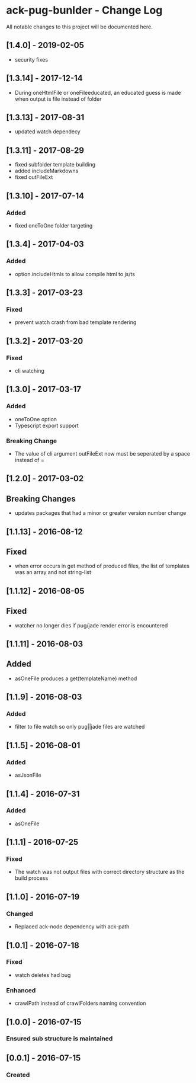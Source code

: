 # ack-pug-bunlder - Change Log
All notable changes to this project will be documented here.

## [1.4.0] - 2019-02-05
- security fixes

## [1.3.14] - 2017-12-14
- During oneHtmlFile or oneFileeducated, an educated guess is made when output is file instead of folder

## [1.3.13] - 2017-08-31
- updated watch dependecy

## [1.3.11] - 2017-08-29
- fixed subfolder template building
- added includeMarkdowns
- fixed outFileExt

## [1.3.10] - 2017-07-14
### Added
- fixed oneToOne folder targeting

## [1.3.4] - 2017-04-03
### Added
- option.includeHtmls to allow compile html to js/ts

## [1.3.3] - 2017-03-23
### Fixed
- prevent watch crash from bad template rendering

## [1.3.2] - 2017-03-20
### Fixed
- cli watching

## [1.3.0] - 2017-03-17
### Added
- oneToOne option
- Typescript export support
### Breaking Change
- The value of cli argument outFileExt now must be seperated by a space instead of =

## [1.2.0] - 2017-03-02
## Breaking Changes
- updates packages that had a minor or greater version number change

## [1.1.13] - 2016-08-12
## Fixed
- when error occurs in get method of produced files, the list of templates was an array and not string-list

## [1.1.12] - 2016-08-05
## Fixed
- watcher no longer dies if pug/jade render error is encountered

## [1.1.11] - 2016-08-03
## Added
- asOneFile produces a get(templateName) method

## [1.1.9] - 2016-08-03
### Added
- filter to file watch so only pug||jade files are watched

## [1.1.5] - 2016-08-01
### Added
- asJsonFile

## [1.1.4] - 2016-07-31
### Added
- asOneFile

## [1.1.1] - 2016-07-25
### Fixed
- The watch was not output files with correct directory structure as the build process

## [1.1.0] - 2016-07-19
### Changed
- Replaced ack-node dependency with ack-path

## [1.0.1] - 2016-07-18
### Fixed
- watch deletes had bug
### Enhanced
- crawlPath instead of crawlFolders naming convention

## [1.0.0] - 2016-07-15
### Ensured sub structure is maintained

## [0.0.1] - 2016-07-15
### Created
